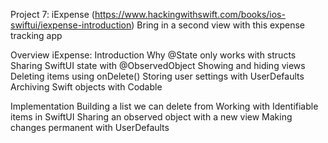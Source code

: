 Project 7: iExpense (https://www.hackingwithswift.com/books/ios-swiftui/iexpense-introduction)
Bring in a second view with this expense tracking app

Overview
    iExpense: Introduction
    Why @State only works with structs
    Sharing SwiftUI state with @ObservedObject
    Showing and hiding views
    Deleting items using onDelete()
    Storing user settings with UserDefaults
    Archiving Swift objects with Codable

Implementation
    Building a list we can delete from
    Working with Identifiable items in SwiftUI
    Sharing an observed object with a new view
    Making changes permanent with UserDefaults
